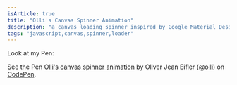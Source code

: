 ```yaml
---
isArticle: true
title: "Olli's Canvas Spinner Animation"
description: "a canvas loading spinner inspired by Google Material Design. It's resizeable through size of parent and has color animation."
tags: "javascript,canvas,spinner,loader"
---
```

Look at my Pen:
<p data-height="300" data-theme-id="0" data-slug-hash="qEKMZm" data-default-tab="result" data-user="olli" class='codepen'>See the Pen <a href='http://codepen.io/olli/pen/qEKMZm/'>Olli's canvas spinner animation</a> by Oliver Jean Eifler  (<a href='http://codepen.io/olli'>@olli</a>) on <a href='http://codepen.io'>CodePen</a>.</p>
<script async src="//assets.codepen.io/assets/embed/ei.js"></script>